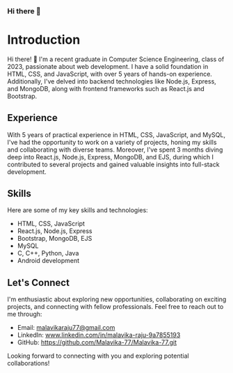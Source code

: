 ### Hi there 👋

<!--
**Malavika-77/Malavika-77** is a ✨ _special_ ✨ repository because its `README.md` (this file) appears on your GitHub profile.

Here are some ideas to get you started:

- 🔭 I’m currently working on ...
- 🌱 I’m currently learning ...
- 👯 I’m looking to collaborate on ...
- 🤔 I’m looking for help with ...
- 💬 Ask me about ...
- 📫 How to reach me: ...
- 😄 Pronouns: ...
- ⚡ Fun fact: ...
-->
# Introduction

Hi there! 👋 I'm a recent graduate in Computer Science Engineering, class of 2023, passionate about web development.  I have a solid foundation in HTML, CSS, and JavaScript, with over 5 years of hands-on experience. Additionally, I've delved into backend technologies like Node.js, Express, and MongoDB, along with frontend frameworks such as React.js and Bootstrap.

## Experience

With 5 years of practical experience in HTML, CSS, JavaScript, and MySQL, I've had the opportunity to work on a variety of projects, honing my skills and collaborating with diverse teams. Moreover, I've spent 3 months diving deep into React.js, Node.js, Express, MongoDB, and EJS, during which I contributed to several projects and gained valuable insights into full-stack development.


## Skills

Here are some of my key skills and technologies:

- HTML, CSS, JavaScript
- React.js, Node.js, Express
- Bootstrap, MongoDB, EJS
- MySQL
- C, C++, Python, Java
- Android development

## Let's Connect

I'm enthusiastic about exploring new opportunities, collaborating on exciting projects, and connecting with fellow professionals. Feel free to reach out to me through:

- Email: malavikaraju77@gmail.com
- LinkedIn: www.linkedin.com/in/malavika-raju-9a7855193
- GitHub: https://github.com/Malavika-77/Malavika-77.git

Looking forward to connecting with you and exploring potential collaborations!

